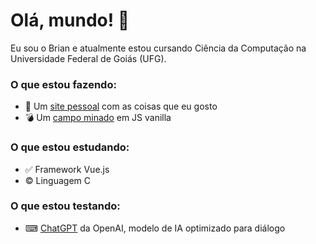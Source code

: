 # Olá, mundo! 👋
Eu sou o Brian e atualmente estou cursando Ciência da Computação na Universidade Federal de Goiás (UFG).

### O que estou fazendo:
- 🧱 Um [site pessoal](https://brianmath.github.io/) com as coisas que eu gosto
- 💣 Um [campo minado](https://brianmath.github.io/DesafiosWEB/CampoMinado/) em JS vanilla

### O que estou estudando:
- ✅ Framework Vue.js
- © Linguagem C

### O que estou testando:
- ⌨ [ChatGPT](https://chat.openai.com/chat) da OpenAI, modelo de IA optimizado para diálogo 
